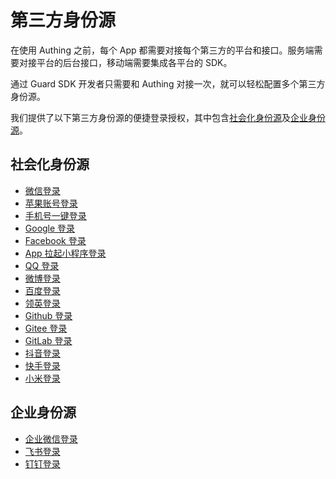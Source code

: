 # 第三方身份源

<LastUpdated/>

在使用 Authing 之前，每个 App 都需要对接每个第三方的平台和接口。服务端需要对接平台的后台接口，移动端需要集成各平台的 SDK。

通过 Guard SDK 开发者只需要和 Authing 对接一次，就可以轻松配置多个第三方身份源。

我们提供了以下第三方身份源的便捷登录授权，其中包含[社会化身份源](#社会化身份源)及[企业身份源](#企业身份源)。

## 社会化身份源
- [微信登录](./wechat.md)
- [苹果账号登录](./apple.md)
- [手机号一键登录](./oneauth.md)
- [Google 登录](./google.md)
- [Facebook 登录](./facebook.md)
- [App 拉起小程序登录](./miniprogram.md)
- [QQ 登录](./tencent.md)
- [微博登录](./weibo.md)
- [百度登录](./baidu.md)
- [领英登录](./linkedin.md)
- [Github 登录](./github.md)
- [Gitee 登录](./gitee.md)
- [GitLab 登录](./gitlab.md)
- [抖音登录](./douyin.md)
- [快手登录](./kuaishou.md)
- [小米登录](./xiaomi.md)

## 企业身份源
- [企业微信登录](./wecom.md)
- [飞书登录](./lark.md)
- [钉钉登录](./dingtalk.md)
